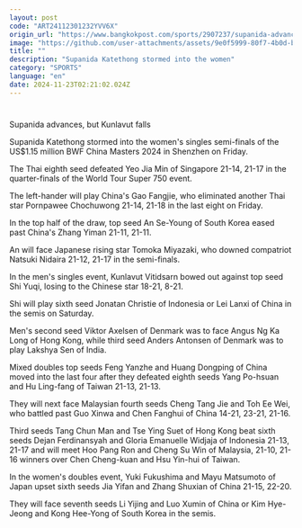 ```yaml
---
layout: post
code: "ART24112301232YVV6X"
origin_url: "https://www.bangkokpost.com/sports/2907237/supanida-advances-but-kunlavut-falls"
image: "https://github.com/user-attachments/assets/9e0f5999-80f7-4b0d-b794-770a8446f21a"
title: ""
description: "Supanida Katethong stormed into the women"
category: "SPORTS"
language: "en"
date: 2024-11-23T02:21:02.024Z
---
```


# 

Supanida advances, but Kunlavut falls

Supanida Katethong stormed into the women's singles semi-finals of the US$1.15 million BWF China Masters 2024 in Shenzhen on Friday.

The Thai eighth seed defeated Yeo Jia Min of Singapore 21-14, 21-17 in the quarter-finals of the World Tour Super 750 event.

The left-hander will play China's Gao Fangjie, who eliminated another Thai star Pornpawee Chochuwong 21-14, 21-18 in the last eight on Friday.

In the top half of the draw, top seed An Se-Young of South Korea eased past China's Zhang Yiman 21-11, 21-11.

An will face Japanese rising star Tomoka Miyazaki, who downed compatriot Natsuki Nidaira 21-12, 21-17 in the semi-finals.

In the men's singles event, Kunlavut Vitidsarn bowed out against top seed Shi Yuqi, losing to the Chinese star 18-21, 8-21.

Shi will play sixth seed Jonatan Christie of Indonesia or Lei Lanxi of China in the semis on Saturday.

Men's second seed Viktor Axelsen of Denmark was to face Angus Ng Ka Long of Hong Kong, while third seed Anders Antonsen of Denmark was to play Lakshya Sen of India.

Mixed doubles top seeds Feng Yanzhe and Huang Dongping of China moved into the last four after they defeated eighth seeds Yang Po-hsuan and Hu Ling-fang of Taiwan 21-13, 21-13.

They will next face Malaysian fourth seeds Cheng Tang Jie and Toh Ee Wei, who battled past Guo Xinwa and Chen Fanghui of China 14-21, 23-21, 21-16.

Third seeds Tang Chun Man and Tse Ying Suet of Hong Kong beat sixth seeds Dejan Ferdinansyah and Gloria Emanuelle Widjaja of Indonesia 21-13, 21-17 and will meet Hoo Pang Ron and Cheng Su Win of Malaysia, 21-10, 21-16 winners over Chen Cheng-kuan and Hsu Yin-hui of Taiwan.

In the women's doubles event, Yuki Fukushima and Mayu Matsumoto of Japan upset sixth seeds Jia Yifan and Zhang Shuxian of China 21-15, 22-20.

They will face seventh seeds Li Yijing and Luo Xumin of China or Kim Hye-Jeong and Kong Hee-Yong of South Korea in the semis.